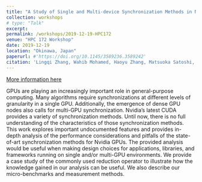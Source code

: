 ```yaml
---
title: "A Study of Single and Multi-device Synchronization Methods in Nvidia GPUs "
collection: workshops
# type: "Talk"
excerpt: 
permalink: /workshops/2019-12-19-HPC172
venue: "HPC 172 Workshop"
date: 2019-12-19
location: "Okinawa, Japan"
paperurl: #'https://doi.org/10.1145/3589236.3589242'
citation: 'Lingqi Zhang, Wahib Mohamed, Haoyu Zhang, Matsuoka Satoshi, “A Study of Single and Multi-device Synchronization Methods in Nvidia GPUs (Unrefereed Workshop Manuscript),” in HPC 172 Workshop, Okinawa, Japan, Dec 2019.'
---
```


[More information here](https://www.ipsj.or.jp/kenkyukai/event/hpc172.html)

GPUs are playing an increasingly important role in general-purpose computing. Many algorithms require synchronizations at different levels of granularity in a single GPU. Additionally, the emergence of dense GPU nodes also calls for multi-GPU synchronization. Nvidia’s latest CUDA provides a variety of synchronization methods. Until now, there is no full understanding of the characteristics of those synchronization methods. This work explores important undocumented features and provides in-depth analysis of the performance considerations and pitfalls of the state-of-art synchronization methods for Nvidia GPUs. The provided analysis would be useful when making design choices for applications, libraries, and frameworks running on single and/or multi-GPU environments. We provide a case study of the commonly used reduction operator to illustrate how the knowledge gained in our analysis can be useful. We also describe our micro-benchmarks and measurement methods.